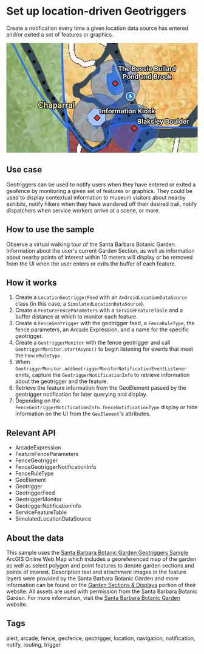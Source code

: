 # Set up location-driven Geotriggers

Create a notification every time a given location data source has entered and/or exited a set of features or graphics.

![](setup-location-driven-geotriggers.png)

## Use case

Geotriggers can be used to notify users when they have entered or exited a geofence by monitoring a given set of features or graphics. They could be used to display contextual information to museum visitors about nearby exhibits, notify hikers when they have wandered off their desired trail, notify dispatchers when service workers arrive at a scene, or more.

## How to use the sample

Observe a virtual walking tour of the Santa Barbara Botanic Garden. Information about the user's current Garden Section, as well as information about nearby points of interest within 10 meters will display or be removed from the UI when the user enters or exits the buffer of each feature.

## How it works

1. Create a `LocationGeotriggerFeed` with an `AndroidLocationDataSource` class (in this case, a `SimulatedLocationDataSource`).
2. Create a `FeatureFenceParameters` with a `ServiceFeatureTable` and a buffer distance at which to monitor each feature.
3. Create a `FenceGeotrigger` with the geotrigger feed, a `FenceRuleType`, the fence parameters, an Arcade Expression, and a name for the specific geotrigger.
4. Create a `GeotriggerMonitor` with the fence geotrigger and call `GeotriggerMonitor.startAsync()` to begin listening for events that meet the `FenceRuleType`.
5. When `GeotriggerMonitor.addGeotriggerMonitorNotificationEventListener` emits, capture the `GeotriggerNotificationInfo` to retrieve information about the geotrigger and the feature.
6. Retrieve the feature information from the GeoElement passed by the geotrigger notification for later querying and display.
7. Depending on the `FenceGeotriggerNotificationInfo.fenceNotificationType` display or hide information on the UI from the `GeoElement`'s attributes.

## Relevant API

* ArcadeExpression
* FeatureFenceParameters
* FenceGeotrigger
* FenceGeotriggerNotificationInfo
* FenceRuleType
* GeoElement
* Geotrigger
* GeotriggerFeed
* GeotriggerMonitor
* GeotriggerNotificationInfo
* ServiceFeatureTable
* SimulatedLocationDataSource

## About the data

This sample uses the [Santa Barbara Botanic Garden Geotriggers Sample](https://arcgisruntime.maps.arcgis.com/home/item.html?id=6ab0e91dc39e478cae4f408e1a36a308) ArcGIS Online Web Map which includes a georeferenced map of the garden as well as select polygon and point features to denote garden sections and points of interest. Description text and attachment images in the feature layers were provided by the Santa Barbara Botanic Garden and more information can be found on the [Garden Sections & Displays](https://www.sbbg.org/explore-garden/garden-sections-displays) portion of their website. All assets are used with permission from the Santa Barbara Botanic Garden. For more information, visit the [Santa Barbara Botanic Garden](https://www.sbbg.org) website.

## Tags

alert, arcade, fence, geofence, geotrigger, location, navigation, notification, notify, routing, trigger
